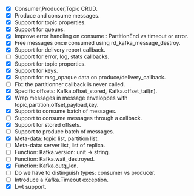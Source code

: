  - [x] Consumer,Producer,Topic CRUD.
 - [x] Produce and consume messages.
 - [x] Support for topic properties.
 - [x] Support for queues.
 - [x] Improve error handling on consume : PartitionEnd vs timeout or error.
 - [x] Free messages once consumed using rd_kafka_message_destroy.
 - [x] Support for delivery report callback.
 - [ ] Support for error, log, stats callbacks.
 - [x] Support for topic properties.
 - [x] Support for keys.
 - [x] Support for msg_opaque data on produce/delivery_callback.
 - [ ] Fix: the partitionner callback is never called.
 - [x] Specific offsets: Kafka.offset_stored, Kafka.offset_tail(n).
 - [x] Wrap messages in message enveloppes with topic,partition,offset,payload,key.
 - [x] Support to consume batch of messages.
 - [ ] Support to consume messages through a callback.
 - [x] Support for stored offsets.
 - [ ] Support to produce batch of messages.
 - [x] Meta-data: topic list, partition list.
 - [ ] Meta-data: server list, list of replica.
 - [ ] Function: Kafka.version: unit -> string.
 - [ ] Function: Kafka.wait_destroyed.
 - [x] Function: Kafka.outq_len.
 - [ ] Do we have to distinguish types: consumer vs producer.
 - [ ] Introduce a Kafka.Timeout exception.
 - [x] Lwt support.
